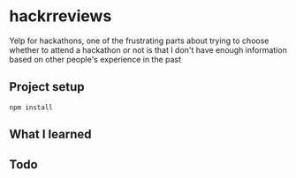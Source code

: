 # hackrreviews

Yelp for hackathons, one of the frustrating parts about trying to choose whether to attend a hackathon or not is that I don't have enough information based on other people's experience in the past

## Project setup

```
npm install
```

## What I learned

## Todo
